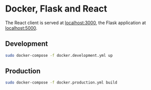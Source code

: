 # Docker, Flask and React

The React client is served at [localhost:3000](http://localhost:3000), the Flask application at [localhost:5000](http://localhost:5000).

## Development

```sh
sudo docker-compose -f docker.development.yml up
```

## Production

```sh
sudo docker-compose -f docker.production.yml build
```
